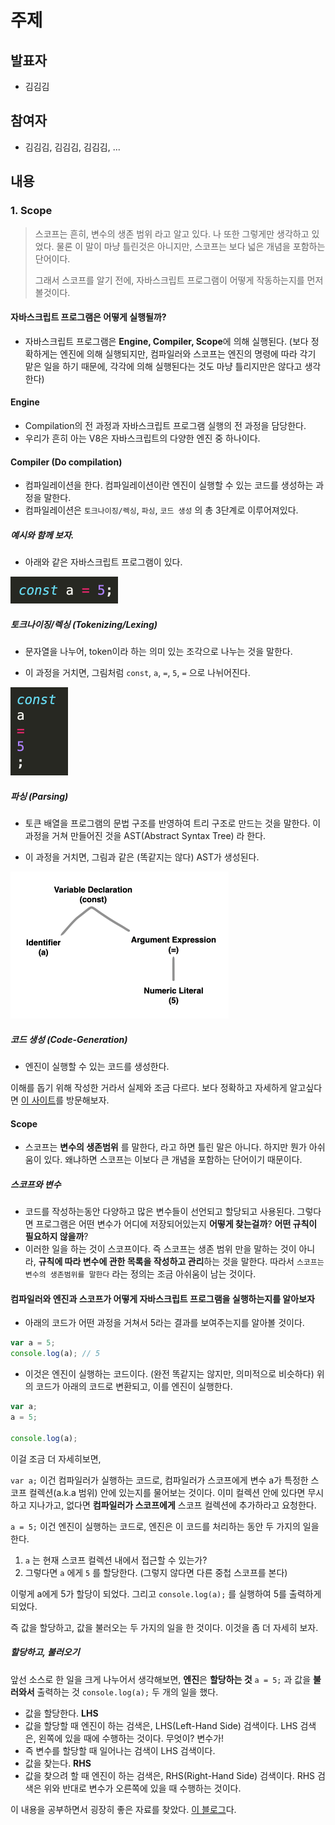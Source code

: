 # 주제

## 발표자

- 김김김

## 참여자

- 김김김, 김김김, 김김김, ...

## 내용
### 1. Scope

> 스코프는 흔히, 변수의 생존 범위 라고 알고 있다. 나 또한 그렇게만 생각하고 있었다. 물론 이 말이 마냥 틀린것은 아니지만,  스코프는 보다 넓은 개념을 포함하는 단어이다. 
>
> 그래서 스코프를 알기 전에, 자바스크립트 프로그램이 어떻게 작동하는지를 먼저 볼것이다.

#### 자바스크립트 프로그램은 어떻게 실행될까?

* 자바스크립트 프로그램은 **Engine, Compiler, Scope**에 의해 실행된다. (보다 정확하게는 엔진에 의해 실행되지만, 컴파일러와 스코프는 엔진의 명령에 따라 각기 맡은 일을 하기 때문에, 각각에 의해 실행된다는 것도 마냥 틀리지만은 않다고 생각한다)

#### Engine

* Compilation의 전 과정과 자바스크립트 프로그램 실행의 전 과정을 담당한다.
* 우리가 흔히 아는 V8은 자바스크립트의 다양한 엔진 중 하나이다.

#### Compiler (Do compilation)

* 컴파일레이션을 한다. 컴파일레이션이란 엔진이 실행할 수 있는 코드를 생성하는 과정을 말한다. 
* 컴파일레이션은 `토크나이징/렉싱`, `파싱`, `코드 생성` 의 총 3단계로 이루어져있다.



##### 예시와 함께 보자.

* 아래와 같은 자바스크립트 프로그램이 있다. 

<img src="./image/1_default.png" style="zoom:50%;" />

##### 토크나이징/렉싱 (Tokenizing/Lexing)

* 문자열을 나누어, token이라 하는 의미 있는 조각으로 나누는 것을 말한다.

* 이 과정을 거치면, 그림처럼 `const`, `a`, `=`, `5`, `=` 으로 나뉘어진다.

<img src="./image/1_lexing.png" style="zoom:50%;" />

##### 파싱 (Parsing)

* 토큰 배열을 프로그램의 문법 구조를 반영하여 트리 구조로 만드는 것을 말한다. 이 과정을 거쳐 만들어진 것을 AST(Abstract Syntax Tree) 라 한다. 

* 이 과정을 거치면, 그림과 같은 (똑같지는 않다) AST가 생성된다.

<img src="./image/1_ast.png" style="zoom:50%;" />

##### 코드 생성 (Code-Generation)

* 엔진이 실행할 수 있는 코드를 생성한다.



이해를 돕기 위해 작성한 거라서 실제와 조금 다르다. 보다 정확하고 자세하게 알고싶다면 [이 사이트](https://gyujincho.github.io/2018-06-19/AST-for-JS-devlopers)를 방문해보자.



#### Scope

* 스코프는 **변수의 생존범위** 를 말한다, 라고 하면 틀린 말은 아니다. 하지만 뭔가 아쉬움이 있다. 왜냐하면 스코프는 이보다 큰 개념을 포함하는 단어이기 때문이다.

##### 스코프와 변수

* 코드를 작성하는동안 다양하고 많은 변수들이 선언되고 할당되고 사용된다. 그렇다면 프로그램은 어떤 변수가 어디에 저장되어있는지 **어떻게 찾는걸까**? **어떤 규칙이 필요하지 않을까**? 
* 이러한 일을 하는 것이 스코프이다. 즉 스코프는 생존 범위 만을 말하는 것이 아니라, **규칙에 따라 변수에 관한 목록을 작성하고 관리**하는 것을 말한다. 따라서  `스코프는 변수의 생존범위를 말한다`  라는 정의는 조금 아쉬움이 남는 것이다.



#### 컴파일러와 엔진과 스코프가 어떻게 자바스크립트 프로그램을 실행하는지를 알아보자

* 아래의 코드가 어떤 과정을 거쳐서 5라는 결과를 보여주는지를 알아볼 것이다.

```javascript
var a = 5; 
console.log(a); // 5
```



* 이것은 엔진이 실행하는 코드이다. (완전 똑같지는 않지만, 의미적으로 비슷하다) 위의 코드가 아래의 코드로 변환되고, 이를 엔진이 실행한다.

```javascript
var a;
a = 5;

console.log(a);
```



이걸 조금 더 자세히보면,

`var a;` 이건 컴파일러가 실행하는 코드로, 컴파일러가 스코프에게 변수 a가 특정한 스코프 컬렉션(a.k.a 범위) 안에 있는지를 물어보는 것이다. 이미 컬렉션 안에 있다면 무시하고 지나가고, 없다면 **컴파일러가 스코프에게** 스코프 컬렉션에 추가하라고 요청한다.

`a = 5;` 이건 엔진이 실행하는 코드로, 엔진은 이 코드를 처리하는 동안 두 가지의 일을 한다.

1. `a` 는 현재 스코프 컬렉션 내에서 접근할 수 있는가?
2. 그렇다면 `a` 에게 `5` 를 할당한다. (그렇지 않다면 다른 중첩 스코프를 본다)

이렇게 a에게 5가 할당이 되었다. 그리고 `console.log(a);` 를 실행하여 5를 출력하게 되었다.



즉 값을 할당하고, 값을 불러오는 두 가지의 일을 한 것이다. 이것을 좀 더 자세히 보자.



##### 할당하고, 불러오기

앞선 소스로 한 일을 크게 나누어서 생각해보면, **엔진**은 **할당하는 것** `a = 5;` 과 값을 **불러와서** 출력하는 것 `console.log(a);` 두 개의 일을 했다. 

* 값을 할당한다. **LHS**
* 값을 할당할 때 엔진이 하는 검색은, LHS(Left-Hand Side) 검색이다. LHS 검색은, 왼쪽에 있을 때에 수행하는 것이다. 무엇이? 변수가!
* 즉 변수를 할당할 때 일어나는 검색이 LHS 검색이다.
* 값을 찾는다. **RHS**
* 값을 찾으려 할 때 엔진이 하는 검색은, RHS(Right-Hand Side) 검색이다. RHS 검색은 위와 반대로 변수가 오른쪽에 있을 때 수행하는 것이다. 



이 내용을 공부하면서 굉장히 좋은 자료를 찾았다. [이 블로그](https://yuddomack.tistory.com/entry/자바스크립트-스코프scope?category=798820)다.





